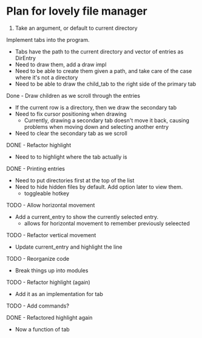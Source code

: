 # Plan for lovely file manager

1. Take an argument, or default to current directory

Implement tabs into the program.
  * Tabs have the path to the current directory and vector of entries as DirEntry
  * Need to draw them, add a draw impl
  * Need to be able to create them given a path, and take care of the case where it's not a directory
  * Need to be able to draw the child_tab to the right side of the primary tab

Done - Draw children as we scroll through the entries
  * If the current row is a directory, then we draw the secondary tab
  * Need to fix cursor positioning when drawing
    - Currently, drawing a secondary tab doesn't move it back, causing problems when moving down and selecting another entry
  * Need to clear the secondary tab as we scroll

DONE - Refactor highlight
  * Need to to highlight where the tab actually is

DONE - Printing entries
  * Need to put directories first at the top of the list
  * Need to hide hidden files by default. Add option later to view them. 
    - toggleable hotkey

TODO - Allow horizontal movement
  * Add a current_entry to show the currently selected entry.
    - allows for horizontal movement to remember previously seleected

TODO - Refactor vertical movement
  * Update current_entry and highlight the line

TODO - Reorganize code
  * Break things up into modules

TODO - Refactor highlight (again)
  * Add it as an implementation for tab

TODO - Add commands?

DONE - Refactored highlight again
  * Now a function of tab